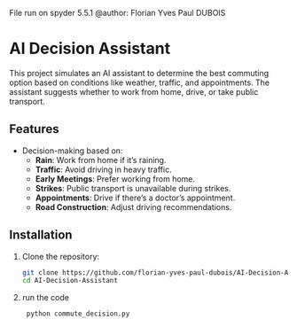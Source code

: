 File run on spyder 5.5.1
@author: Florian Yves Paul DUBOIS
# AI Decision Assistant

This project simulates an AI assistant to determine the best commuting option based on conditions like weather, traffic, and appointments. The assistant suggests whether to work from home, drive, or take public transport.

## Features

- Decision-making based on:
  - **Rain**: Work from home if it’s raining.
  - **Traffic**: Avoid driving in heavy traffic.
  - **Early Meetings**: Prefer working from home.
  - **Strikes**: Public transport is unavailable during strikes.
  - **Appointments**: Drive if there’s a doctor’s appointment.
  - **Road Construction**: Adjust driving recommendations.

## Installation

1. Clone the repository:
   ```bash
   git clone https://github.com/florian-yves-paul-dubois/AI-Decision-Assistant.git
   cd AI-Decision-Assistant
2. run the code 
   ```bash
    python commute_decision.py

